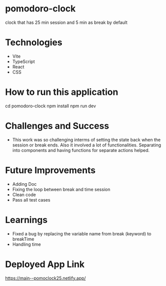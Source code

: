 # pomodoro-clock

clock that has 25 min session and 5 min as break by default

# Technologies

- Vite
- TypeScript
- React
- CSS

# How to run this application

cd pomodoro-clock
npm install
npm run dev

# Challenges and Success

- This work was so challenging interms of setting the state back when the session or break ends. Also it involved a lot of functionalities. Separating into components and having functions for separate actions helped.

# Future Improvements

- Adding Doc
- Fixing the loop between break and time session
- Clean code
- Pass all test cases

# Learnings

- Fixed a bug by replacing the variable name from break (keyword) to breakTime
- Handling time

# Deployed App Link
https://main--pomoclock25.netlify.app/
